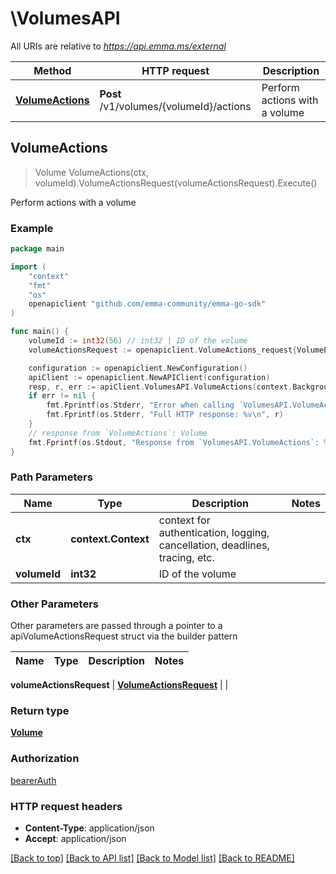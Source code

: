 # \VolumesAPI

All URIs are relative to *https://api.emma.ms/external*

Method | HTTP request | Description
------------- | ------------- | -------------
[**VolumeActions**](VolumesAPI.md#VolumeActions) | **Post** /v1/volumes/{volumeId}/actions | Perform actions with a volume



## VolumeActions

> Volume VolumeActions(ctx, volumeId).VolumeActionsRequest(volumeActionsRequest).Execute()

Perform actions with a volume



### Example

```go
package main

import (
	"context"
	"fmt"
	"os"
	openapiclient "github.com/emma-community/emma-go-sdk"
)

func main() {
	volumeId := int32(56) // int32 | ID of the volume
	volumeActionsRequest := openapiclient.VolumeActions_request{VolumeEdit: openapiclient.NewVolumeEdit("edit", int32(250))} // VolumeActionsRequest |  (optional)

	configuration := openapiclient.NewConfiguration()
	apiClient := openapiclient.NewAPIClient(configuration)
	resp, r, err := apiClient.VolumesAPI.VolumeActions(context.Background(), volumeId).VolumeActionsRequest(volumeActionsRequest).Execute()
	if err != nil {
		fmt.Fprintf(os.Stderr, "Error when calling `VolumesAPI.VolumeActions``: %v\n", err)
		fmt.Fprintf(os.Stderr, "Full HTTP response: %v\n", r)
	}
	// response from `VolumeActions`: Volume
	fmt.Fprintf(os.Stdout, "Response from `VolumesAPI.VolumeActions`: %v\n", resp)
}
```

### Path Parameters


Name | Type | Description  | Notes
------------- | ------------- | ------------- | -------------
**ctx** | **context.Context** | context for authentication, logging, cancellation, deadlines, tracing, etc.
**volumeId** | **int32** | ID of the volume | 

### Other Parameters

Other parameters are passed through a pointer to a apiVolumeActionsRequest struct via the builder pattern


Name | Type | Description  | Notes
------------- | ------------- | ------------- | -------------

 **volumeActionsRequest** | [**VolumeActionsRequest**](VolumeActionsRequest.md) |  | 

### Return type

[**Volume**](Volume.md)

### Authorization

[bearerAuth](../README.md#bearerAuth)

### HTTP request headers

- **Content-Type**: application/json
- **Accept**: application/json

[[Back to top]](#) [[Back to API list]](../README.md#documentation-for-api-endpoints)
[[Back to Model list]](../README.md#documentation-for-models)
[[Back to README]](../README.md)

